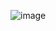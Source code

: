 
![image](https://user-images.githubusercontent.com/75192643/169788277-35f4d3eb-d029-48ab-a123-75507e49fcfc.png)
